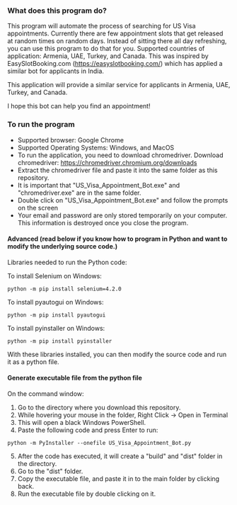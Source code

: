 ### What does this program do?
This program will automate the process of searching for US Visa appointments. Currently there are few appointment slots that get released at random times on random days. Instead of sitting there all day refreshing, you can use this program to do that for you.
Supported countries of application:
Armenia, UAE, Turkey, and Canada.
This was inspired by EasySlotBooking.com (https://easyslotbooking.com/) which has applied a similar bot for applicants in India.

This application will provide a similar service for applicants in Armenia, UAE, Turkey, and Canada.

I hope this bot can help you find an appointment!

### To run the program
- Supported browser: Google Chrome
- Supported Operating Systems: Windows, and MacOS
- To run the application, you need to download chromedriver.
Download chromedriver:
https://chromedriver.chromium.org/downloads
- Extract the chromedriver file and paste it into the same folder as this repository.
- It is important that "US_Visa_Appointment_Bot.exe" and "chromedriver.exe" are in the same folder.
- Double click on "US_Visa_Appointment_Bot.exe" and follow the prompts on the screen
- Your email and password are only stored temporarily on your computer. This information is destroyed once you close the program.


#### Advanced (read below if you know how to program in Python and want to modify the underlying source code.)

Libraries needed to run the Python code:

To install Selenium on Windows:
```
python -m pip install selenium=4.2.0
```

To install pyautogui on Windows:
```
python -m pip install pyautogui
```

To install pyinstaller on Windows:
```
python -m pip install pyinstaller
```

With these libraries installed, you can then modify the source code and run it as a python file.

#### Generate executable file from the python file

On the command window:

1. Go to the directory where you download this repository.
2. While hovering your mouse in the folder, Right Click -> Open in Terminal
3. This will open a black Windows PowerShell.
4. Paste the following code and press Enter to run: 
```
python -m PyInstaller --onefile US_Visa_Appointment_Bot.py
```
5. After the code has executed, it will create a "build" and "dist" folder in the directory.
6. Go to the "dist" folder.
7. Copy the executable file, and paste it in to the main folder by clicking back.
8. Run the executable file by double clicking on it.


